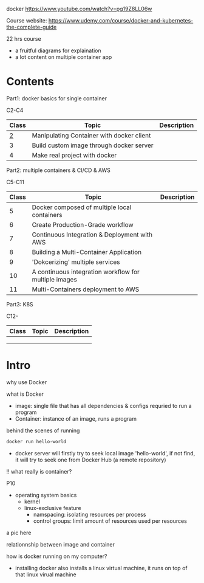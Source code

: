 docker
https://www.youtube.com/watch?v=pg19Z8LL06w



Course website:  https://www.udemy.com/course/docker-and-kubernetes-the-complete-guide

22 hrs course

+ a fruitful diagrams for explaination
+ a lot content on multiple container app





# Contents



Part1: docker basics for single container

C2-C4

| Class               | Topic                                     | Description |
| ------------------- | ----------------------------------------- | ----------- |
| [2](./C2/readme.md) | Manipulating Container with docker client |             |
| 3                   | Build custom image through docker server  |             |
| 4                   | Make real project with docker             |             |



Part2: multiple containers & CI/CD & AWS

C5-C11

| Class | Topic                                                 | Description |
| ----- | ----------------------------------------------------- | ----------- |
| 5     | Docker composed of multiple local containers          |             |
| 6     | Create Production-Grade workflow                      |             |
| 7     | Continuous Integration & Deployment with AWS          |             |
| 8     | Building a Multi-Container Application                |             |
| 9     | 'Dokcerizing' multiple services                       |             |
| 10    | A continuous integration workflow for multiple images |             |
| 11    | Multi-Containers deployment to AWS                    |             |





Part3: K8S

C12-

| Class | Topic | Description |
| ----- | ----- | ----------- |
|       |       |             |
|       |       |             |
|       |       |             |









# Intro 

why use Docker

 



what is Docker

+ image: single file that has all dependencies & configs  requried to run a program
+ Container: instance of an image, runs a program





behind the scenes of running 

```sh
docker run hello-world
```

+ docker server will firstly try to seek local image 'hello-world', if not find, it will try to seek one from Docker Hub (a remote repository)



:bangbang: what really is container?

P10

+ operating system basics
  + kernel
  + linux-exclusive feature
    + namspacing: isolating resources per process
    + control groups: limit amount of resources used per resources

a pic here



relationnship between image and container





how is docker running on my computer?

+ installing docker also installs a linux virtual machine, it runs on top of that linux virual machine
